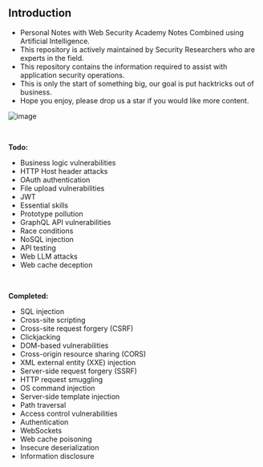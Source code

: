 ## Introduction
- Personal Notes with Web Security Academy Notes Combined using Artificial Intelligence.
- This repository is actively maintained by Security Researchers who are experts in the field.
- This repository contains the information required to assist with application security operations.
- This is only the start of something big, our goal is put hacktricks out of business.
- Hope you enjoy, please drop us a star if you would like more content.

![image](https://github.com/user-attachments/assets/5fb062f3-9cf2-4127-b597-db64d5641913)

<br>

**Todo:**
- Business logic vulnerabilities
- HTTP Host header attacks
- OAuth authentication
- File upload vulnerabilities
- JWT
- Essential skills
- Prototype pollution
- GraphQL API vulnerabilities
- Race conditions
- NoSQL injection
- API testing
- Web LLM attacks
- Web cache deception

<br>

**Completed:**
- SQL injection
- Cross-site scripting
- Cross-site request forgery (CSRF)
- Clickjacking
- DOM-based vulnerabilities
- Cross-origin resource sharing (CORS)
- XML external entity (XXE) injection
- Server-side request forgery (SSRF)
- HTTP request smuggling
- OS command injection
- Server-side template injection
- Path traversal
- Access control vulnerabilities
- Authentication
- WebSockets
- Web cache poisoning
- Insecure deserialization
- Information disclosure
